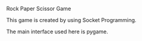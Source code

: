 Rock Paper Scissor Game

This game is created by using Socket Programming. 

The main interface used here is pygame.
